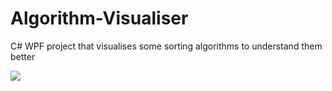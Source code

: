 # Algorithm-Visualiser
C# WPF project that visualises some sorting algorithms to understand them better

![](http://i.imgur.com/7AVtIcJ.gif)
